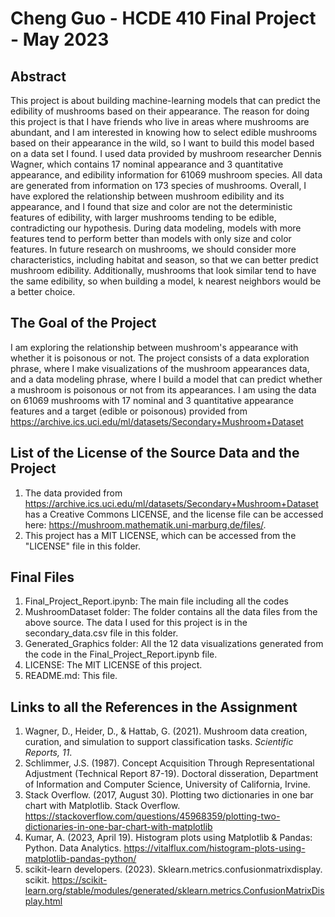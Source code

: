 # Cheng Guo - HCDE 410 Final Project - May 2023

## Abstract
This project is about building machine-learning models that can predict the edibility of mushrooms based on their appearance. The reason for doing this project is that I have friends who live in areas where mushrooms are abundant, and I am interested in knowing how to select edible mushrooms based on their appearance in the wild, so I want to build this model based on a data set I found. I used data provided by mushroom researcher Dennis Wagner, which contains 17 nominal appearance and 3 quantitative appearance, and edibility information for 61069 mushroom species. All data are generated from information on 173 species of mushrooms. Overall, I have explored the relationship between mushroom edibility and its appearance, and I found that size and color are not the deterministic features of edibility, with larger mushrooms tending to be edible, contradicting our hypothesis. During data modeling, models with more features tend to perform better than models with only size and color features. In future research on mushrooms, we should consider more characteristics, including habitat and season, so that we can better predict mushroom edibility. Additionally, mushrooms that look similar tend to have the same edibility, so when building a model, k nearest neighbors would be a better choice.

## The Goal of the Project
I am exploring the relationship between mushroom's appearance with whether it is poisonous or not. The project consists of a data exploration phrase, where I make visualizations of the mushroom appearances data, and a data modeling phrase, where I build a model that can predict whether a mushroom is poisonous or not from its appearances. I am using the data on 61069 mushrooms with 17 nominal and 3 quantitative appearance features and a target (edible or poisonous) provided from https://archive.ics.uci.edu/ml/datasets/Secondary+Mushroom+Dataset

## List of the License of the Source Data and the Project
1. The data provided from https://archive.ics.uci.edu/ml/datasets/Secondary+Mushroom+Dataset has a Creative Commons LICENSE, and the license file can be accessed here: https://mushroom.mathematik.uni-marburg.de/files/. 
2. This project has a MIT LICENSE, which can be accessed from the "LICENSE" file in this folder.

## Final Files
1. Final_Project_Report.ipynb: The main file including all the codes
2. MushroomDataset folder: The folder contains all the data files from the above source. The data I used for this project is in the secondary_data.csv file in this folder.
3. Generated_Graphics folder: All the 12 data visualizations generated from the code in the Final_Project_Report.ipynb file.
4. LICENSE: The MIT LICENSE of this project.
5. README.md: This file.

## Links to all the References in the Assignment
1. Wagner, D., Heider, D., & Hattab, G. (2021). Mushroom data creation, curation, and simulation to support classification tasks. *Scientific Reports, 11*.
2. Schlimmer, J.S. (1987). Concept Acquisition Through Representational Adjustment (Technical Report 87-19). Doctoral disseration, Department of Information and Computer Science, University of California, Irvine.
3. Stack Overflow. (2017, August 30). Plotting two dictionaries in one bar chart with Matplotlib. Stack Overflow. https://stackoverflow.com/questions/45968359/plotting-two-dictionaries-in-one-bar-chart-with-matplotlib 
4. Kumar, A. (2023, April 19). Histogram plots using Matplotlib &amp; Pandas: Python. Data Analytics. https://vitalflux.com/histogram-plots-using-matplotlib-pandas-python/ 
5. scikit-learn developers. (2023). Sklearn.metrics.confusionmatrixdisplay. scikit. https://scikit-learn.org/stable/modules/generated/sklearn.metrics.ConfusionMatrixDisplay.html 
